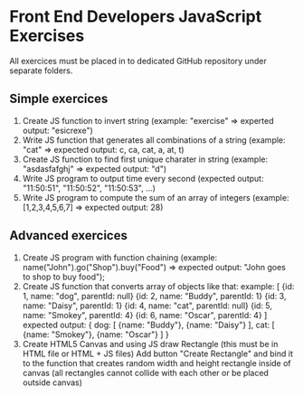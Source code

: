 # Front End Developers JavaScript Exercises

All exercices must be placed in to dedicated GitHub repository under separate folders.

## Simple exercices

1. Create JS function to invert string (example: "exercise" => experted output: "esicrexe")
2. Write JS function that generates all combinations of a string (example: "cat" => expected output: c, ca, cat, a, at, t)
3. Create JS function to find first unique charater in string (example: "asdasfafghj" => expected output: "d")
4. Write JS program to output time every second (expected output: "11:50:51", "11:50:52", "11:50:53", ...)
5. Write JS program to compute the sum of an array of integers (example: [1,2,3,4,5,6,7] => expected output: 28)

## Advanced exercices

1. Create JS program with function chaining (example: name("John").go("Shop").buy("Food") => expected output: "John goes to shop to buy food");
2. Create JS function that converts array of objects like that: 
 example: 
 [
	{id: 1, name: "dog", parentId: null}
	{id: 2, name: "Buddy", parentId: 1}
	{id: 3, name: "Daisy", parentId: 1}
	{id: 4, name: "cat", parentId: null}
	{id: 5, name: "Smokey", parentId: 4}
	{id: 6, name: "Oscar", parentId: 4}
 ]
 expected output:
 {
	dog: [
		{name: "Buddy"},
		{name: "Daisy"}
	],
	cat: [
		{name: "Smokey"},
		{name: "Oscar"}
	]
 }
3. Create HTML5 Canvas and using JS draw Rectangle (this must be in HTML file or HTML + JS files) Add button "Create Rectangle" and bind it to the function that creates random width and height rectangle inside of canvas (all rectangles cannot collide with each other or be placed outside canvas)